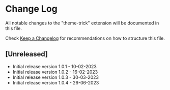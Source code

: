 # Change Log

All notable changes to the "theme-trick" extension will be documented in this file.

Check [Keep a Changelog](http://keepachangelog.com/) for recommendations on how to structure this file.

## [Unreleased]

- Initial release version 1.0.1 - 10-02-2023
- Initial release version 1.0.2 - 16-02-2023
- Initial release version 1.0.3 - 30-03-2023
- Initial release version 1.0.4 - 26-06-2023
